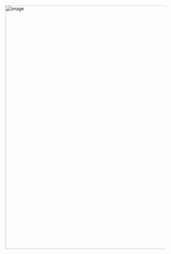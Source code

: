 <img width="1366" height="763" alt="image" src="https://github.com/user-attachments/assets/a498af6b-39cc-43a2-b1b7-09149aafd880" />
